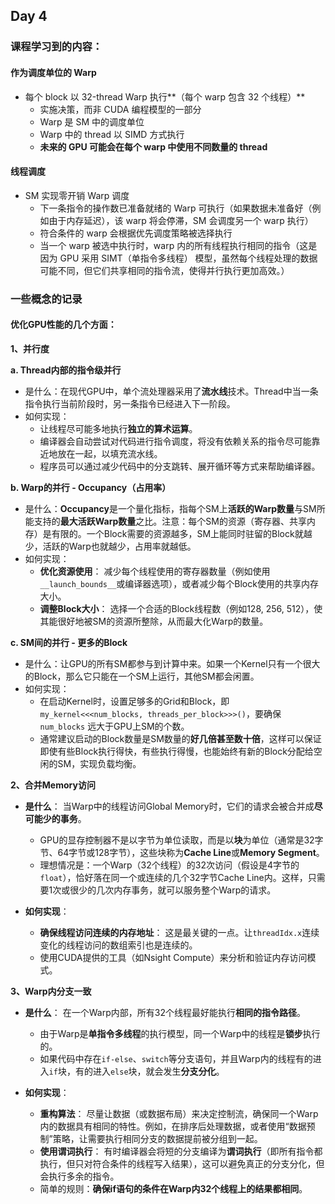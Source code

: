 ## Day 4

### 课程学习到的内容：

#### 作为调度单位的 Warp

- 每个 block 以 32-thread Warp 执行**（每个 warp 包含 32 个线程）**
  - 实施决策，而非 CUDA 编程模型的一部分
  - Warp 是 SM 中的调度单位
  - Warp 中的 thread 以 SIMD 方式执行
  - **未来的 GPU 可能会在每个 warp 中使用不同数量的 thread**

#### 线程调度

- SM 实现零开销 Warp 调度
  - 下一条指令的操作数已准备就绪的 Warp 可执行（如果数据未准备好（例如由于内存延迟），该 warp 将会停滞，SM 会调度另一个 warp 执行）
  - 符合条件的 warp 会根据优先调度策略被选择执行
  - 当一个 warp 被选中执行时，warp 内的所有线程执行相同的指令（这是因为 GPU 采用 SIMT（单指令多线程） 模型，虽然每个线程处理的数据可能不同，但它们共享相同的指令流，使得并行执行更加高效。）
    

### 一些概念的记录

#### 优化GPU性能的几个方面：

**1、并行度**

**a. Thread内部的指令级并行**

- 是什么：在现代GPU中，单个流处理器采用了**流水线**技术。Thread中当一条指令执行当前阶段时，另一条指令已经进入下一阶段。
- 如何实现：
  - 让线程尽可能多地执行**独立的算术运算**。
  - 编译器会自动尝试对代码进行指令调度，将没有依赖关系的指令尽可能靠近地放在一起，以填充流水线。
  - 程序员可以通过减少代码中的分支跳转、展开循环等方式来帮助编译器。

**b. Warp的并行 - Occupancy（占用率）**

- 是什么：**Occupancy**是一个量化指标，指每个SM上**活跃的Warp数量**与SM所能支持的**最大活跃Warp数量**之比。注意：每个SM的资源（寄存器、共享内存）是有限的。一个Block需要的资源越多，SM上能同时驻留的Block就越少，活跃的Warp也就越少，占用率就越低。
- 如何实现：
  - **优化资源使用**： 减少每个线程使用的寄存器数量（例如使用`__launch_bounds__`或编译器选项），或者减少每个Block使用的共享内存大小。
  - **调整Block大小**： 选择一个合适的Block线程数（例如128, 256, 512），使其能很好地被SM的资源所整除，从而最大化Warp的数量。

**c. SM间的并行 - 更多的Block**

- 是什么：让GPU的所有SM都参与到计算中来。如果一个Kernel只有一个很大的Block，那么它只能在一个SM上运行，其他SM都会闲置。
- 如何实现：
  - 在启动Kernel时，设置足够多的Grid和Block，即 `my_kernel<<<num_blocks, threads_per_block>>>()`，要确保 `num_blocks` 远大于GPU上SM的个数。
  - 通常建议启动的Block数量是SM数量的**好几倍甚至数十倍**，这样可以保证即使有些Block执行得快，有些执行得慢，也能始终有新的Block分配给空闲的SM，实现负载均衡。

**2、合并Memory访问**

- **是什么**： 当Warp中的线程访问Global Memory时，它们的请求会被合并成**尽可能少的事务**。
  - GPU的显存控制器不是以字节为单位读取，而是以**块**为单位（通常是32字节、64字节或128字节），这些块称为**Cache Line**或**Memory Segment**。
  - 理想情况是：一个Warp（32个线程）的32次访问（假设是4字节的`float`），恰好落在同一个或连续的几个32字节Cache Line内。这样，只需要1次或很少的几次内存事务，就可以服务整个Warp的请求。

- **如何实现**：
  - **确保线程访问连续的内存地址**： 这是最关键的一点。让`threadIdx.x`连续变化的线程访问的数组索引也是连续的。
  - 使用CUDA提供的工具（如Nsight Compute）来分析和验证内存访问模式。

**3、Warp内分支一致**

- **是什么**： 在一个Warp内部，所有32个线程最好能执行**相同的指令路径**。
  - 由于Warp是**单指令多线程**的执行模型，同一个Warp中的线程是**锁步**执行的。
  - 如果代码中存在`if-else`、`switch`等分支语句，并且Warp内的线程有的进入`if`块，有的进入`else`块，就会发生**分支分化**。

- **如何实现**：
  - **重构算法**： 尽量让数据（或数据布局）来决定控制流，确保同一个Warp内的数据具有相同的特性。例如，在排序后处理数据，或者使用“数据预制”策略，让需要执行相同分支的数据提前被分组到一起。
  - **使用谓词执行**： 有时编译器会将短的分支编译为**谓词执行**（即所有指令都执行，但只对符合条件的线程写入结果），这可以避免真正的分支分化，但会执行多余的指令。
  - 简单的规则：**确保if语句的条件在Warp内32个线程上的结果都相同**。